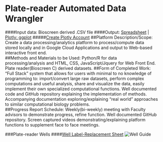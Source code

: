 # Plate-reader Automated Data Wrangler
####Input data: Bioscreen derived .CSV file 
####Output: [Spreadsheet](https://docs.google.com/spreadsheets/d/1fJhE1hOMqVvf5T8YHxRATOQ8QHKfujZRym2wk-tYq4I/pubhtml "Output Sheet") | [Plotly: ggplot](https://dashboards.ly/ua-3iqBAQDFa93xVVHraRB3Tm "Plotly Dashboard")
#####[Create Plotly Account](https://plot.ly/)
##Platform Description/Scope:
Create a data processing/analytics platform to process/compute data stored locally and in Google Cloud Applications and output to Web-based interactive front end.  
##Methods and Materials to be Used:
Python/R for data processing/analysis and HTML, CSS, JavaScript/Jquery for Web Front End. Plate reader(Bioscreen C) derived datasets. 
##Form of Completed Work:
“Full Stack” system that allows for users with minimal to no knowledge of programming to: import/convert large raw datasets, perform complex computations and useful analysis, share and visualize the data, easily implement their own specialized computational functions. Well documented code and GitHub repository explaining the implementation of methods. Accompanying documentation exploring/explaining “real world” approaches to similar computational biology problems.     
##Progress Report Schedule:
Weekly(bi-weekly) meeting with Faculty advisors to demonstrate progress, refine function. Well documented GitHub repository. Screen captured videos demonstrating/explaining platform functions to supplement face to face meetings.

###Plate-reader Wells
####[Well Label-Replacement Sheet](https://docs.google.com/spreadsheets/d/1fJhE1hOMqVvf5T8YHxRATOQ8QHKfujZRym2wk-tYq4I/pubhtml)
![Well Guide](https://github.com/SpaceTuna8/data-alpha-Guilf/blob/master/Microplate_simple.PNG?raw=true)
  
